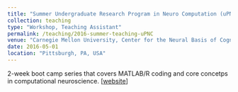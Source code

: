 ```yaml
---
title: "Summer Undergraduate Research Program in Neuro Computation (uPNC)"
collection: teaching
type: "Workshop, Teaching Assistant"
permalink: /teaching/2016-summer-teaching-uPNC
venue: "Carnegie Mellon University, Center for the Neural Basis of Cognition"
date: 2016-05-01
location: "Pittsburgh, PA, USA"
---
```


2-week boot camp series that covers MATLAB/R coding and core concetps in computational neuroscience. [<ins>[website](http://www.cnbc.cmu.edu/training/undergraduate/summer-undergraduate-research-program-in-computational-neuroscience/)</ins>]

